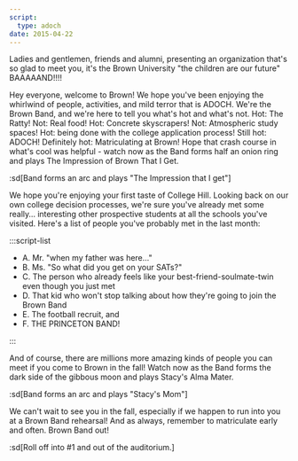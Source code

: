 ```yaml
---
script:
  type: adoch
date: 2015-04-22
---
```


Ladies and gentlemen, friends and alumni, presenting an organization that's so glad to meet you, it's the Brown University "the children are our future" BAAAAAND!!!!

Hey everyone, welcome to Brown! We hope you've been enjoying the whirlwind of people, activities, and mild terror that is ADOCH. We're the Brown Band, and we're here to tell you what's hot and what's not. Hot: The Ratty! Not: Real food! Hot: Concrete skyscrapers! Not: Atmospheric study spaces! Hot: being done with the college application process! Still hot: ADOCH! Definitely hot: Matriculating at Brown! Hope that crash course in what's cool was helpful \- watch now as the Band forms half an onion ring and plays The Impression of Brown That I Get.

:sd[Band forms an arc and plays "The Impression that I get"]

We hope you're enjoying your first taste of College Hill. Looking back on our own college decision processes, we're sure you've already met some really… interesting other prospective students at all the schools you've visited. Here's a list of people you've probably met in the last month:

:::script-list

- A. Mr. "when my father was here..."
- B. Ms. "So what did you get on your SATs?"
- C. The person who already feels like your best-friend-soulmate-twin even though you just met
- D. That kid who won't stop talking about how they're going to join the Brown Band
- E. The football recruit, and
- F. THE PRINCETON BAND!

:::

And of course, there are millions more amazing kinds of people you can meet if you come to Brown in the fall! Watch now as the Band forms the dark side of the gibbous moon and plays Stacy's Alma Mater.

:sd[Band forms an arc and plays "Stacy's Mom"]

We can't wait to see you in the fall, especially if we happen to run into you at a Brown Band rehearsal! And as always, remember to matriculate early and often. Brown Band out!

:sd[Roll off into #1 and out of the auditorium.]
